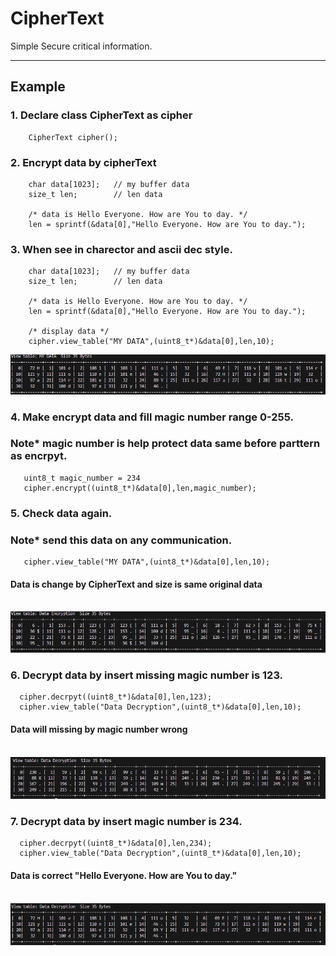 # CipherText
Simple Secure critical information.

---
## Example
### 1. Declare class CipherText as cipher 
```
    CipherText cipher();  
```
### 2. Encrypt data by cipherText
```
    char data[1023];   // my buffer data   
    size_t len;        // len data

    /* data is Hello Everyone. How are You to day. */
    len = sprintf(&data[0],"Hello Everyone. How are You to day.");
```
### 3. When see in charector and ascii dec style.
```
    char data[1023];   // my buffer data   
    size_t len;        // len data

    /* data is Hello Everyone. How are You to day. */
    len = sprintf(&data[0],"Hello Everyone. How are You to day.");
    
    /* display data */
    cipher.view_table("MY DATA",(uint8_t*)&data[0],len,10);
```
![alt text](/img/image.png)

### 4. Make encrypt data and fill magic number range 0-255.<br>
### Note* magic number is help protect data same before parttern as encrpyt.     
```
   uint8_t magic_number = 234
   cipher.encrypt((uint8_t*)&data[0],len,magic_number);
```
### 5. Check data again.<br>
### Note* send this data on any communication.
```
   cipher.view_table("MY DATA",(uint8_t*)&data[0],len,10);
```
#### Data is change by CipherText and size is same original data<br><br>
![alt text](/img/image1.png)

### 6. Decrypt data by insert missing magic number is 123.
```
  cipher.decrpyt((uint8_t*)&data[0],len,123);
  cipher.view_table("Data Decryption",(uint8_t*)&data[0],len,10);
```
#### Data will missing by magic number wrong<br><br>
![alt text](/img/image2.png)


### 7. Decrypt data by insert magic number is 234.
```
  cipher.decrpyt((uint8_t*)&data[0],len,234);
  cipher.view_table("Data Decryption",(uint8_t*)&data[0],len,10);
```
#### Data is correct "Hello Everyone. How are You to day."<br><br>
![alt text](image.png)